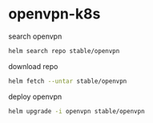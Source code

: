 # openvpn-k8s

search openvpn
```bash
helm search repo stable/openvpn
```

download repo
```bash
helm fetch --untar stable/openvpn
```

deploy openvpn
```bash
helm upgrade -i openvpn stable/openvpn
```

